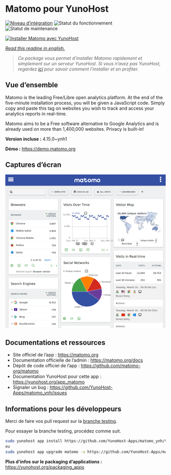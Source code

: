 <!--
N.B.: This README was automatically generated by https://github.com/YunoHost/apps/tree/master/tools/README-generator
It shall NOT be edited by hand.
-->

# Matomo pour YunoHost

[![Niveau d’intégration](https://dash.yunohost.org/integration/matomo.svg)](https://dash.yunohost.org/appci/app/matomo) ![Statut du fonctionnement](https://ci-apps.yunohost.org/ci/badges/matomo.status.svg) ![Statut de maintenance](https://ci-apps.yunohost.org/ci/badges/matomo.maintain.svg)

[![Installer Matomo avec YunoHost](https://install-app.yunohost.org/install-with-yunohost.svg)](https://install-app.yunohost.org/?app=matomo)

*[Read this readme in english.](./README.md)*

> *Ce package vous permet d’installer Matomo rapidement et simplement sur un serveur YunoHost.
Si vous n’avez pas YunoHost, regardez [ici](https://yunohost.org/#/install) pour savoir comment l’installer et en profiter.*

## Vue d’ensemble

Matomo is the leading Free/Libre open analytics platform. At the end of the five-minute installation process, you will be given a JavaScript code. Simply copy and paste this tag on websites you wish to track and access your analytics reports in real-time.

Matomo aims to be a Free software alternative to Google Analytics and is already used on more than 1,400,000 websites. Privacy is built-in!


**Version incluse :** 4.15.0~ynh1

**Démo :** https://demo.matomo.org

## Captures d’écran

![Capture d’écran de Matomo](./doc/screenshots/screenshot.png)

## Documentations et ressources

* Site officiel de l’app : <https://matomo.org>
* Documentation officielle de l’admin : <https://matomo.org/docs>
* Dépôt de code officiel de l’app : <https://github.com/matomo-org/matomo>
* Documentation YunoHost pour cette app : <https://yunohost.org/app_matomo>
* Signaler un bug : <https://github.com/YunoHost-Apps/matomo_ynh/issues>

## Informations pour les développeurs

Merci de faire vos pull request sur la [branche testing](https://github.com/YunoHost-Apps/matomo_ynh/tree/testing).

Pour essayer la branche testing, procédez comme suit.

``` bash
sudo yunohost app install https://github.com/YunoHost-Apps/matomo_ynh/tree/testing --debug
ou
sudo yunohost app upgrade matomo -u https://github.com/YunoHost-Apps/matomo_ynh/tree/testing --debug
```

**Plus d’infos sur le packaging d’applications :** <https://yunohost.org/packaging_apps>